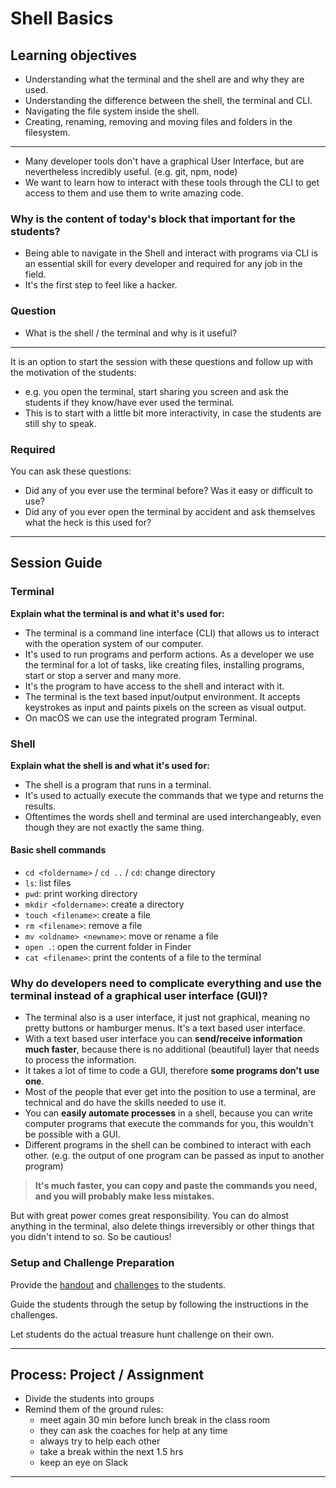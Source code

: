 # Shell Basics

## Learning objectives

- Understanding what the terminal and the shell are and why they are used.
- Understanding the difference between the shell, the terminal and CLI.
- Navigating the file system inside the shell.
- Creating, renaming, removing and moving files and folders in the filesystem.

---

- Many developer tools don't have a graphical User Interface, but are nevertheless incredibly
  useful. (e.g. git, npm, node)
- We want to learn how to interact with these tools through the CLI to get access to them and use
  them to write amazing code.

### Why is the content of today's block that important for the students?

- Being able to navigate in the Shell and interact with programs via CLI is an essential skill for
  every developer and required for any job in the field.
- It's the first step to feel like a hacker.

### Question

- What is the shell / the terminal and why is it useful?

---

It is an option to start the session with these questions and follow up with the motivation of the
students:

- e.g. you open the terminal, start sharing you screen and ask the students if they know/have ever
  used the terminal.
- This is to start with a little bit more interactivity, in case the students are still shy to
  speak.

### Required

You can ask these questions:

- Did any of you ever use the terminal before? Was it easy or difficult to use?
- Did any of you ever open the terminal by accident and ask themselves what the heck is this used
  for?

---

## Session Guide

### Terminal

**Explain what the terminal is and what it's used for:**

- The terminal is a command line interface (CLI) that allows us to interact with the operation
  system of our computer.
- It's used to run programs and perform actions. As a developer we use the terminal for a lot of
  tasks, like creating files, installing programs, start or stop a server and many more.
- It's the program to have access to the shell and interact with it.
- The terminal is the text based input/output environment. It accepts keystrokes as input and
  paints pixels on the screen as visual output.
- On macOS we can use the integrated program Terminal.

### Shell

**Explain what the shell is and what it's used for:**

- The shell is a program that runs in a terminal.
- It's used to actually execute the commands that we type and returns the results.
- Oftentimes the words shell and terminal are used interchangeably, even though they are not
  exactly the same thing.

#### Basic shell commands

- `cd <foldername>` / `cd ..` / `cd`: change directory
- `ls`: list files
- `pwd`: print working directory
- `mkdir <foldername>`: create a directory
- `touch <filename>`: create a file
- `rm <filename>`: remove a file
- `mv <oldname> <newname>`: move or rename a file
- `open .`: open the current folder in Finder
- `cat <filename>`: print the contents of a file to the terminal

### Why do developers need to complicate everything and use the terminal instead of a graphical user interface (GUI)?

- The terminal also is a user interface, it just not graphical, meaning no pretty buttons or
  hamburger menus. It's a text based user interface.
- With a text based user interface you can **send/receive information much faster**, because
  there is no additional (beautiful) layer that needs to process the information.
- It takes a lot of time to code a GUI, therefore **some programs don't use one**.
- Most of the people that ever get into the position to use a terminal, are technical and do
  have the skills needed to use it.
- You can **easily automate processes** in a shell, because you can write computer programs that
  execute the commands for you, this wouldn't be possible with a GUI.
- Different programs in the shell can be combined to interact with each other. (e.g. the output
  of one program can be passed as input to another program)

> **It's much faster, you can copy and paste the commands you need, and you will probably make less
> mistakes.**

But with great power comes great responsibility. You can do almost anything in the terminal, also
delete things irreversibly or other things that you didn't intend to so. So be cautious!

### Setup and Challenge Preparation

Provide the [handout](shell-basics.md) and [challenges](challenges-shell-basics.md) to the students.

Guide the students through the setup by following the instructions in the challenges.

Let students do the actual treasure hunt challenge on their own.

---

## Process: Project / Assignment

- Divide the students into groups
- Remind them of the ground rules:
  - meet again 30 min before lunch break in the class room
  - they can ask the coaches for help at any time
  - always try to help each other
  - take a break within the next 1.5 hrs
  - keep an eye on Slack

---
